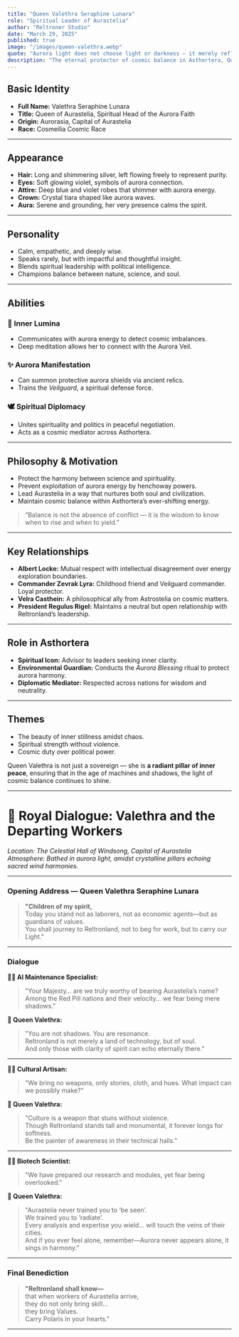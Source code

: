 ```yaml
---
title: "Queen Valethra Seraphine Lunara"
role: "Spiritual Leader of Aurastelia"
author: "Reltroner Studio"
date: "March 29, 2025"
published: true
image: "/images/queen-valethra.webp"
quote: "Aurora light does not choose light or darkness — it merely reflects the state of our hearts."
description: "The eternal protector of cosmic balance in Asthortera, Queen Valethra bridges science and spiritual harmony with empathy, grace, and commanding serenity."
---
```


## Basic Identity
- **Full Name:** Valethra Seraphine Lunara  
- **Title:** Queen of Aurastelia, Spiritual Head of the Aurora Faith  
- **Origin:** Aurorasia, Capital of Aurastelia  
- **Race:** Cosmeilia Cosmic Race

---

## Appearance
- **Hair:** Long and shimmering silver, left flowing freely to represent purity.  
- **Eyes:** Soft glowing violet, symbols of aurora connection.  
- **Attire:** Deep blue and violet robes that shimmer with aurora energy.  
- **Crown:** Crystal tiara shaped like aurora waves.  
- **Aura:** Serene and grounding, her very presence calms the spirit.

---

## Personality
- Calm, empathetic, and deeply wise.  
- Speaks rarely, but with impactful and thoughtful insight.  
- Blends spiritual leadership with political intelligence.  
- Champions balance between nature, science, and soul.

---

## Abilities
### 🌌 Inner Lumina
- Communicates with aurora energy to detect cosmic imbalances.  
- Deep meditation allows her to connect with the Aurora Veil.

### ✨ Aurora Manifestation
- Can summon protective aurora shields via ancient relics.  
- Trains the *Veilguard*, a spiritual defense force.

### 🕊️ Spiritual Diplomacy
- Unites spirituality and politics in peaceful negotiation.  
- Acts as a cosmic mediator across Asthortera.

---

## Philosophy & Motivation
- Protect the harmony between science and spirituality.  
- Prevent exploitation of aurora energy by henchoway powers.  
- Lead Aurastelia in a way that nurtures both soul and civilization.  
- Maintain cosmic balance within Asthortera’s ever-shifting energy.

> “Balance is not the absence of conflict — it is the wisdom to know when to rise and when to yield.”

---

## Key Relationships
- **Albert Locke:** Mutual respect with intellectual disagreement over energy exploration boundaries.  
- **Commander Zevrak Lyra:** Childhood friend and Veilguard commander. Loyal protector.  
- **Velra Casthein:** A philosophical ally from Astrostelia on cosmic matters.  
- **President Regulus Rigel:** Maintains a neutral but open relationship with Reltronland’s leadership.

---

## Role in Asthortera
- **Spiritual Icon:** Advisor to leaders seeking inner clarity.  
- **Environmental Guardian:** Conducts the *Aurora Blessing* ritual to protect aurora harmony.  
- **Diplomatic Mediator:** Respected across nations for wisdom and neutrality.

---

## Themes
- The beauty of inner stillness amidst chaos.  
- Spiritual strength without violence.  
- Cosmic duty over political power.

Queen Valethra is not just a sovereign — she is **a radiant pillar of inner peace**, ensuring that in the age of machines and shadows, the light of cosmic balance continues to shine.

---

# 👑 Royal Dialogue: Valethra and the Departing Workers

*Location: The Celestial Hall of Windsong, Capital of Aurastelia*  
*Atmosphere: Bathed in aurora light, amidst crystalline pillars echoing sacred wind harmonies.*

---

### Opening Address — Queen Valethra Seraphine Lunara

> **"Children of my spirit,**  
> Today you stand not as laborers, not as economic agents—but as guardians of values.  
> You shall journey to Reltronland, not to beg for work, but to carry our Light."  

---

### Dialogue

**🧑‍🔧 AI Maintenance Specialist:**  
> "Your Majesty… are we truly worthy of bearing Aurastelia’s name? Among the Red Pill nations and their velocity… we fear being mere shadows."

**👑 Queen Valethra:**  
> "You are not shadows. You are resonance.  
> Reltronland is not merely a land of technology, but of soul.  
> And only those with clarity of spirit can echo eternally there."

---

**👩‍🎨 Cultural Artisan:**  
> "We bring no weapons, only stories, cloth, and hues. What impact can we possibly make?"

**👑 Queen Valethra:**  
> "Culture is a weapon that stuns without violence.  
> Though Reltronland stands tall and monumental, it forever longs for softness.  
> Be the painter of awareness in their technical halls."

---

**🧑‍🔬 Biotech Scientist:**  
> "We have prepared our research and modules, yet fear being overlooked."

**👑 Queen Valethra:**  
> "Aurastelia never trained you to ‘be seen’.  
> We trained you to ‘radiate’.  
> Every analysis and expertise you wield… will touch the veins of their cities.  
> And if you ever feel alone, remember—Aurora never appears alone, it sings in harmony."

---

### Final Benediction

> **"Reltronland shall know—**  
> that when workers of Aurastelia arrive,  
> they do not only bring skill…  
> they bring Values.  
> Carry Polaris in your hearts."  

---

